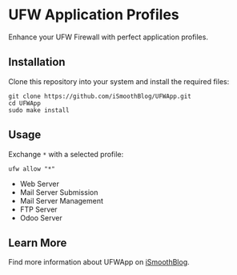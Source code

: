# UFW Application Profiles
Enhance your UFW Firewall with perfect application profiles.
## Installation
Clone this repository into your system and install the required files:
```
git clone https://github.com/iSmoothBlog/UFWApp.git
cd UFWApp
sudo make install
```
## Usage
Exchange `*` with a selected profile:
```
ufw allow "*"
```
* Web Server
* Mail Server Submission
* Mail Server Management
* FTP Server
* Odoo Server
## Learn More
Find more information about UFWApp on [iSmoothBlog](http://www.ismoothblog.com/search/label/JekySimple?&max-results=5).
